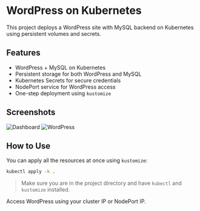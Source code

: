# WordPress on Kubernetes

This project deploys a WordPress site with MySQL backend on Kubernetes using persistent volumes and secrets.

## Features

- WordPress + MySQL on Kubernetes
- Persistent storage for both WordPress and MySQL
- Kubernetes Secrets for secure credentials
- NodePort service for WordPress access
- One-step deployment using `kustomize`

## Screenshots

![Dashboard](screenshots/dashboard.png)
![WordPress](screenshots/wordpress.png)

## How to Use

You can apply all the resources at once using `kustomize`:

```bash
kubectl apply -k .
```

> Make sure you are in the project directory and have `kubectl` and `kustomize` installed.

Access WordPress using your cluster IP or NodePort IP.